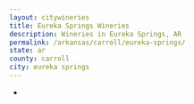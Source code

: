 ```yaml
---
layout: citywineries
title: Eureka Springs Wineries
description: Wineries in Eureka Springs, AR
permalink: /arkansas/carroll/eureka-springs/
state: ar
county: carroll
city: eureka springs
---
```

-
